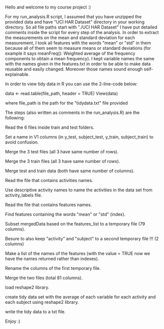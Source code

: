 Hello and welcome to my course project :) 

For my run_analysis.R script, I assumed that you have unzipped the provided data and have "UCI HAR Dataset" directory in your working directory. So all file paths start with "./UCI HAR Dataset" 
I have put detailed comments inside the script for every step of the analysis.
In order to extract the measurements on the mean and standard deviation for each measurement, I took all features with the words "mean" or "std" in them because all of them seem to measure means or standard deviations (for example it says meanFreq(): Weighted average of the frequency components to obtain a mean frequency).
I kept variable names the same with the names given in the features.txt in order to be able to make data reusable and easily changed. Moreover those names sound enough self-explainable. 

In order to view tidy data in R you can use the 2-line-code below:

data <- read.table(file_path, header = TRUE) 
View(data)

where file_path is the path for the "tidydata.txt" file provided

The steps (also written as comments in the run_analysis.R) are the following:

 Read the 6 files inside train and test folders.
 
 Set a name in V1 columns (in y_test, subject_test, y_train, subject_train) to avoid confusion.
 
 Merge the 3 test files (all 3 have same number of rows).
 
 Merge the 3 train files (all 3 have same number of rows).
 
 Merge test and train data (both have same number of columns).
 
 Read the file that contains activities names.
 
 Use descriptive activity names to name the activities in the data set from activity_labels file.
 
 Read the file that contains features names.
 
 Find features containing the words "mean" or "std" (index).
 
 Subset mergedData based on the features_list to a temporary file (79 columns).
 
 Besure to also keep "activity" and "subject" to a second temporary file !!! (2 columns)
 
 Make a list of the names of the features (with the value = TRUE now we have the names returned rather than indexes).
 
 Rename the columns of the first temporary file.
 
 Merge the two files (total 81 columns).
 
 load reshape2 library.
 
 create tidy data set with the average of each variable for each activity and each subject using reshape2 library.
 
 write the tidy data to a txt file.
 

Enjoy :) 
